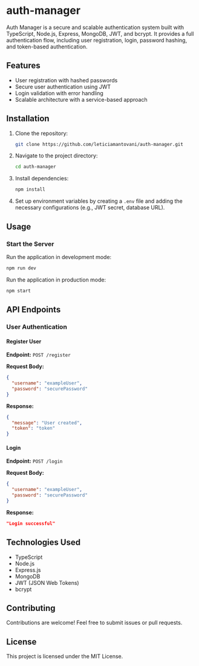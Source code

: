 # auth-manager

Auth Manager is a secure and scalable authentication system built with TypeScript, Node.js, Express, MongoDB, JWT, and bcrypt. It provides a full authentication flow, including user registration, login, password hashing, and token-based authentication.

## Features

- User registration with hashed passwords
- Secure user authentication using JWT
- Login validation with error handling
- Scalable architecture with a service-based approach

## Installation

1. Clone the repository:
   ```sh
   git clone https://github.com/leticiamantovani/auth-manager.git
   ```
2. Navigate to the project directory:
   ```sh
   cd auth-manager
   ```
3. Install dependencies:
   ```sh
   npm install
   ```
4. Set up environment variables by creating a `.env` file and adding the necessary configurations (e.g., JWT secret, database URL).

## Usage

### Start the Server
Run the application in development mode:
```sh
npm run dev
```

Run the application in production mode:
```sh
npm start
```

## API Endpoints

### User Authentication

#### Register User
**Endpoint:** `POST /register`

**Request Body:**
```json
{
  "username": "exampleUser",
  "password": "securePassword"
}
```

**Response:**
```json
{
  "message": "User created", 
  "token": "token"
}
```

#### Login
**Endpoint:** `POST /login`

**Request Body:**
```json
{
  "username": "exampleUser",
  "password": "securePassword"
}
```

**Response:**
```json
"Login successful"
```

## Technologies Used
- TypeScript
- Node.js
- Express.js
- MongoDB
- JWT (JSON Web Tokens)
- bcrypt

## Contributing
Contributions are welcome! Feel free to submit issues or pull requests.

## License
This project is licensed under the MIT License.

